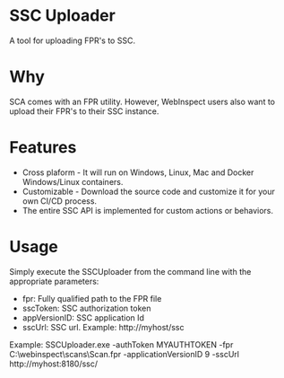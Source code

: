 # SSC Uploader
A tool for uploading FPR's to SSC.

# Why
SCA comes with an FPR utility. However, WebInspect users also want to upload their FPR's to their SSC instance.

# Features
- Cross plaform - It will run on Windows, Linux, Mac and Docker Windows/Linux containers.
- Customizable - Download the source code and customize it for your own CI/CD process.  
- The entire SSC API is implemented for custom actions or behaviors. 

# Usage
Simply execute the SSCUploader from the command line with the appropriate parameters:
- fpr: Fully qualified path to the FPR file
- sscToken: SSC authorization token
- appVersionID: SSC application Id
- sscUrl: SSC url. Example: http://myhost/ssc

Example: SSCUploader.exe -authToken MYAUTHTOKEN -fpr C:\webinspect\scans\Scan.fpr -applicationVersionID 9 -sscUrl http://myhost:8180/ssc/




